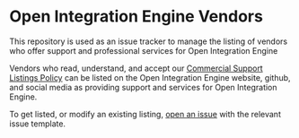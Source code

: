 # Open Integration Engine Vendors

This repository is used as an issue tracker to manage the listing of vendors who offer support and professional services for Open Integration Engine

Vendors who read, understand, and accept our [Commercial Support Listings Policy]([https://github.com/OpenIntegrationEngine/governance/vendors.md](https://github.com/OpenIntegrationEngine/governance/blob/main/vendors.md)) can be listed on the Open Integration Engine website, github, and social media as providing support and services for Open Integration Engine.

To get listed, or modify an existing listing, [open an issue](https://github.com/jonbartels/oie-vendors/issues/new/choose) with the relevant issue template.
